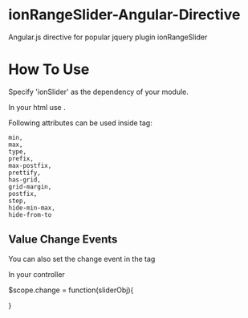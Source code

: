 ionRangeSlider-Angular-Directive
================================

Angular.js directive for popular jquery plugin ionRangeSlider

How To Use
==========

Specify 'ionSlider' as the dependency of your module.

In your html use <ionslider></ionslider>.

Following attributes can be used inside <ionslider></ionslider> tag:

	min,
	max,
	type,
	prefix,
	max-postfix,
	prettify,
	has-grid,
	grid-margin,
	postfix,
	step,
	hide-min-max,
	hide-from-to
	
Value Change Events
-------------------

You can also set the change event in the tag

<ionslider on-change='change()'></ionslider>

In your controller

$scope.change = function(sliderObj){

}
